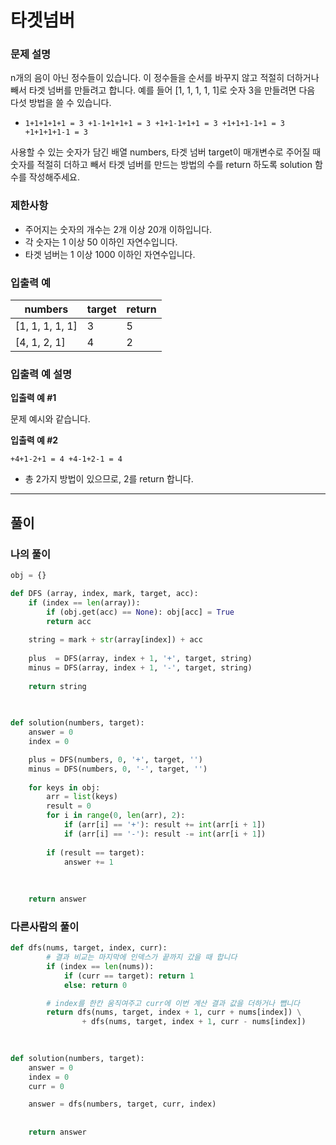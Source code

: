 # 타겟넘버

### **문제 설명**

n개의 음이 아닌 정수들이 있습니다. 이 정수들을 순서를 바꾸지 않고 적절히 더하거나 빼서 타겟 넘버를 만들려고 합니다. 예를 들어 [1, 1, 1, 1, 1]로 숫자 3을 만들려면 다음 다섯 방법을 쓸 수 있습니다.

- `1+1+1+1+1 = 3
+1-1+1+1+1 = 3
+1+1-1+1+1 = 3
+1+1+1-1+1 = 3
+1+1+1+1-1 = 3`

사용할 수 있는 숫자가 담긴 배열 numbers, 타겟 넘버 target이 매개변수로 주어질 때 숫자를 적절히 더하고 빼서 타겟 넘버를 만드는 방법의 수를 return 하도록 solution 함수를 작성해주세요.

### 제한사항

- 주어지는 숫자의 개수는 2개 이상 20개 이하입니다.
- 각 숫자는 1 이상 50 이하인 자연수입니다.
- 타겟 넘버는 1 이상 1000 이하인 자연수입니다.

### 입출력 예

| numbers | target | return |
| --- | --- | --- |
| [1, 1, 1, 1, 1] | 3 | 5 |
| [4, 1, 2, 1] | 4 | 2 |

### 입출력 예 설명

**입출력 예 #1**

문제 예시와 같습니다.

**입출력 예 #2**

`+4+1-2+1 = 4
+4-1+2-1 = 4`

- 총 2가지 방법이 있으므로, 2를 return 합니다.

---

## 풀이

### 나의 풀이

```python
obj = {}

def DFS (array, index, mark, target, acc):
    if (index == len(array)):
        if (obj.get(acc) == None): obj[acc] = True
        return acc
    
    string = mark + str(array[index]) + acc
    
    plus  = DFS(array, index + 1, '+', target, string)
    minus = DFS(array, index + 1, '-', target, string)
    
    return string
    
    

def solution(numbers, target):
    answer = 0
    index = 0

    plus = DFS(numbers, 0, '+', target, '')
    minus = DFS(numbers, 0, '-', target, '')
    
    for keys in obj:
        arr = list(keys)
        result = 0
        for i in range(0, len(arr), 2):
            if (arr[i] == '+'): result += int(arr[i + 1])
            if (arr[i] == '-'): result -= int(arr[i + 1])
            
        if (result == target):
            answer += 1
    
    
    
    return answer
```

### 다른사람의 풀이

``` python
def dfs(nums, target, index, curr):
        # 결과 비교는 마지막에 인덱스가 끝까지 갔을 때 합니다
        if (index == len(nums)):
            if (curr == target): return 1
            else: return 0

        # index를 한칸 움직여주고 curr에 이번 계산 결과 값을 더하거나 뺍니다
        return dfs(nums, target, index + 1, curr + nums[index]) \
                + dfs(nums, target, index + 1, curr - nums[index])
    
    

def solution(numbers, target):
    answer = 0
    index = 0
    curr = 0

    answer = dfs(numbers, target, curr, index)
    
    
    return answer
```